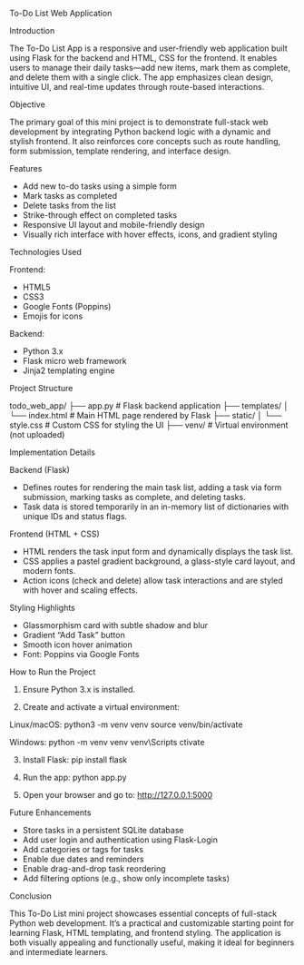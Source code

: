 
To-Do List Web Application

Introduction

The To-Do List App is a responsive and user-friendly web application built using Flask for the backend and HTML, CSS for the frontend. It enables users to manage their daily tasks—add new items, mark them as complete, and delete them with a single click. The app emphasizes clean design, intuitive UI, and real-time updates through route-based interactions.

Objective

The primary goal of this mini project is to demonstrate full-stack web development by integrating Python backend logic with a dynamic and stylish frontend. It also reinforces core concepts such as route handling, form submission, template rendering, and interface design.

Features
- Add new to-do tasks using a simple form
- Mark tasks as completed
- Delete tasks from the list
- Strike-through effect on completed tasks
- Responsive UI layout and mobile-friendly design
- Visually rich interface with hover effects, icons, and gradient styling

Technologies Used

Frontend:
- HTML5
- CSS3
- Google Fonts (Poppins)
- Emojis for icons

Backend:
- Python 3.x
- Flask micro web framework
- Jinja2 templating engine

Project Structure

todo_web_app/
├── app.py                  # Flask backend application
├── templates/
│   └── index.html          # Main HTML page rendered by Flask
├── static/
│   └── style.css           # Custom CSS for styling the UI
├── venv/                   # Virtual environment (not uploaded)

Implementation Details

Backend (Flask)
- Defines routes for rendering the main task list, adding a task via form submission, marking tasks as complete, and deleting tasks.
- Task data is stored temporarily in an in-memory list of dictionaries with unique IDs and status flags.

Frontend (HTML + CSS)
- HTML renders the task input form and dynamically displays the task list.
- CSS applies a pastel gradient background, a glass-style card layout, and modern fonts.
- Action icons (check and delete) allow task interactions and are styled with hover and scaling effects.

Styling Highlights
- Glassmorphism card with subtle shadow and blur
- Gradient “Add Task” button
- Smooth icon hover animation
- Font: Poppins via Google Fonts

How to Run the Project

1. Ensure Python 3.x is installed.

2. Create and activate a virtual environment:

Linux/macOS:
python3 -m venv venv
source venv/bin/activate

Windows:
python -m venv venv
venv\Scripts ctivate

3. Install Flask:
pip install flask

4. Run the app:
python app.py

5. Open your browser and go to:
http://127.0.0.1:5000

Future Enhancements
- Store tasks in a persistent SQLite database
- Add user login and authentication using Flask-Login
- Add categories or tags for tasks
- Enable due dates and reminders
- Enable drag-and-drop task reordering
- Add filtering options (e.g., show only incomplete tasks)

Conclusion

This To-Do List mini project showcases essential concepts of full-stack Python web development. It’s a practical and customizable starting point for learning Flask, HTML templating, and frontend styling. The application is both visually appealing and functionally useful, making it ideal for beginners and intermediate learners.
